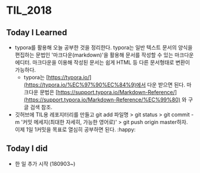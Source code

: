 # TIL_2018
## Today I Learned

- typora를 활용해 오늘 공부한 것을 정리한다. typora는 일반 텍스트 문서의 양식을 편집하는 문법인 '마크다운(markdown)'을 활용해 문서를 작성할 수 있는 마크다운 에디터. 마크다운을 이용해 작성된 문서는 쉽게 HTML 등 다른 문서형태로 변환이 가능하다.
  - typora는 [https://typora.io/](https://typora.io/%EC%97%90%EC%84%9)에서  다운 받으면 된다. 마크다운 문법은 [https://support.typora.io/Markdown-Reference/](https://support.typora.io/Markdown-Reference/%EC%99%80) 와 구글 검색 참조.
- 깃허브에 TIL용 레포지터리를 만들고 git add 파일명 > git status > git commit -m '커밋 메세지(최대한 자세히, 가능한 영어로)' > git push origin master하자. 이제 1일 1커밋을 목표로 열심히 공부하면 된다. :happy:



## Today I did

- 한 일 추가 시작 (180903~)
